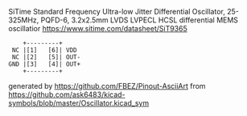 SiTime Standard Frequency Ultra-low Jitter Differential Oscillator, 25-325MHz, PQFD-6, 3.2x2.5mm
LVDS LVPECL HCSL differential MEMS oscillatior
https://www.sitime.com/datasheet/SiT9365


	    +---------+
	 NC |[1]   [6]| VDD
	 NC |[2]   [5]| OUT-
	GND |[3]   [4]| OUT+
	    +---------+


generated by https://github.com/FBEZ/Pinout-AsciiArt from https://github.com/ask6483/kicad-symbols/blob/master/Oscillator.kicad_sym